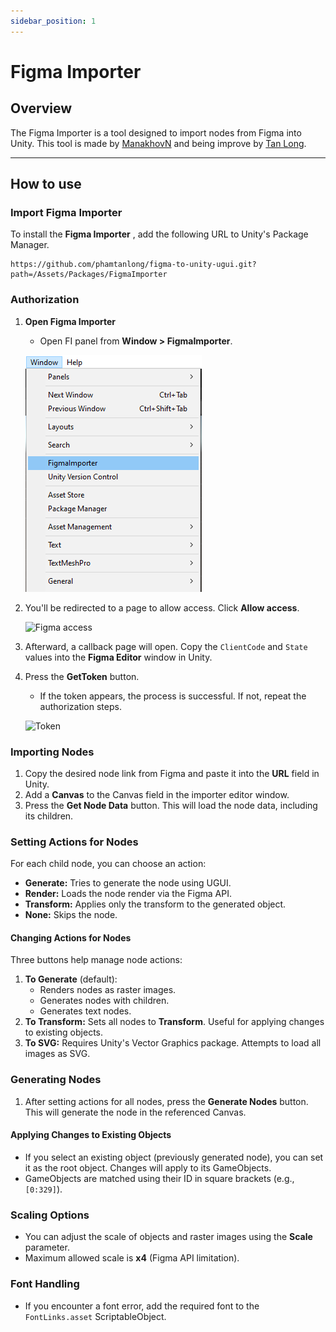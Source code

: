```yaml
---
sidebar_position: 1
---
```


# Figma Importer

## Overview

The Figma Importer is a tool designed to import nodes from Figma into Unity. This tool is made by [ManakhovN](https://github.com/ManakhovN/FigmaToUnityImporter) and being improve by [Tan Long](https://github.com/phamtanlong/figma-to-unity-ugui).

---

## How to use

### Import Figma Importer

To install the **Figma Importer** , add the following URL to Unity's Package Manager.

```
https://github.com/phamtanlong/figma-to-unity-ugui.git?path=/Assets/Packages/FigmaImporter
```

### Authorization

1. **Open Figma Importer**

   - Open FI panel from **Window > FigmaImporter**.

   ![Figma importer window](img/figma-importer/image1.png)

2. You'll be redirected to a page to allow access. Click **Allow access**.

   ![Figma access](#)

3. Afterward, a callback page will open. Copy the `ClientCode` and `State` values into the **Figma Editor** window in Unity.
4. Press the **GetToken** button.

   - If the token appears, the process is successful. If not, repeat the authorization steps.

   ![Token](#)

### Importing Nodes

1. Copy the desired node link from Figma and paste it into the **URL** field in Unity.
2. Add a **Canvas** to the Canvas field in the importer editor window.
3. Press the **Get Node Data** button. This will load the node data, including its children.

### Setting Actions for Nodes

For each child node, you can choose an action:

- **Generate:** Tries to generate the node using UGUI.
- **Render:** Loads the node render via the Figma API.
- **Transform:** Applies only the transform to the generated object.
- **None:** Skips the node.

#### Changing Actions for Nodes

Three buttons help manage node actions:

1. **To Generate** (default):
   - Renders nodes as raster images.
   - Generates nodes with children.
   - Generates text nodes.
2. **To Transform:** Sets all nodes to **Transform**. Useful for applying changes to existing objects.
3. **To SVG:** Requires Unity's Vector Graphics package. Attempts to load all images as SVG.

### Generating Nodes

1. After setting actions for all nodes, press the **Generate Nodes** button. This will generate the node in the referenced Canvas.

#### Applying Changes to Existing Objects

- If you select an existing object (previously generated node), you can set it as the root object. Changes will apply to its GameObjects.
- GameObjects are matched using their ID in square brackets (e.g., `[0:329]`).

### Scaling Options

- You can adjust the scale of objects and raster images using the **Scale** parameter.
- Maximum allowed scale is **x4** (Figma API limitation).

### Font Handling

- If you encounter a font error, add the required font to the `FontLinks.asset` ScriptableObject.
